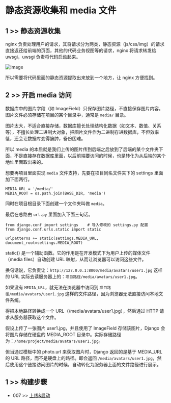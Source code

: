 # 静态资源收集和 media 文件

## 1 >> 静态资源收集

nginx 负责处理用户的请求，其将请求分为两类，静态资源（js/css/img）的请求直接返还给前端的页面，其他的代码业务视图等的请求，nginx 将请求转发给 uwsgi，uwsgi 负责将代码启动起来。

![image](https://github.com/user-attachments/assets/56fab7b5-f175-4c5a-b5d9-a47874aa2b4d)

所以需要将代码里面的静态资源提取出来放到一个地方，让 nginx 方便找到。

## 2 >> 开启 media 访问

数据库中的图片字段（如 ImageField）只保存图片路径，不直接保存图片内容。图片文件必须存储在项目的某个目录中，通常是 `media/` 目录。

图片太大，不适合直接存储，数据库擅长处理结构化数据（如文本、数值、关系等），不擅长处理二进制大对象，把图片文件作为二进制存进数据库，不但效率低，还会让数据库变得臃肿，备份困难。

所以 media 的本质就是我们上传的图片传到后端之后放到了后端的某个文件夹下面，不是直接存在数据库里面，以后前端要访问的时候，也是转化为从后端的某个地址里面取出来的。

想要再项目里面实现 `media` 文件支持，先要在项目同名文件夹下的 settings 里面加下面两行。

```
MEDIA_URL = '/media/'
MEDIA_ROOT = os.path.join(BASE_DIR, 'media')
```

同时在项目根目录下面创建一个文件夹叫做 `media`。

最后在总路由 `url.py` 里面加入下面三句话。

```
from django.conf import settings    # 导入修改的 settings.py 配置
from django.conf.urls.static import static

urlpatterns += static(settings.MEDIA_URL, document_root=settings.MEDIA_ROOT)
```

static() 是一个辅助函数。它的作用是在开发模式下为用户上传的媒体文件（media files）自动创建 URL 映射，从而让浏览器可以访问这些文件。

换句话说，它负责让：`http://127.0.0.1:8000/media/avatars/user1.jpg` 这样的 URL 实际去读服务器上的：`项目路径/media/avatars/user1.jpg`。

如果没有 `MEDIA_URL`，就无法在浏览器中访问到 `项目路径/media/avatars/user1.jpg` 这样的文件路径，因为浏览器无法直接访问本地文件系统。

得把本地路径转换成一个 URL（/media/avatars/user1.jpg），然后通过 HTTP 请求从服务器获取这个文件。

假设上传了一张图片 user1.jpg，并且使用了 ImageField 存储该图片，Django 会将图片存储在硬盘的 MEDIA_ROOT 目录中。实际存储路径为：`/home/project/media/avatars/user1.jpg`。

但当通过模板中的 photo.url 来获取图片时，Django 返回的是基于 MEDIA_URL 的 URL 路径，而不是硬盘上的路径。即会返回 `/media/avatars/user1.jpg`，然后使用这个链接访问图片的时候，自动转化为服务器上面的文件路径进行展示。



## 1 >> 构建步骤

- 007 >> [上线&启动](https://github.com/fangqing408/03-xmu-llap/blob/master/recognition/007.md)
